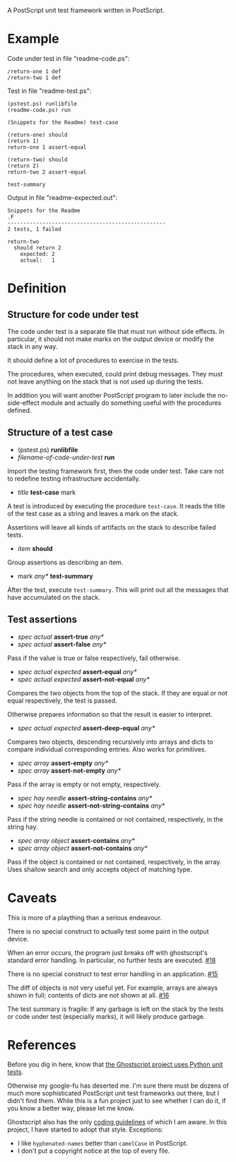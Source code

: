 A PostScript unit test framework written in PostScript.


Example
=======

Code under test in file "readme-code.ps":

    /return-one 1 def
    /return-two 1 def

Test in file "readme-test.ps":

    (pstest.ps) runlibfile
    (readme-code.ps) run

    (Snippets for the Readme) test-case

    (return-one) should
    (return 1)
    return-one 1 assert-equal

    (return-two) should
    (return 2)
    return-two 2 assert-equal

    test-summary

Output in file "readme-expected.out":

    Snippets for the Readme
    .F
    --------------------------------------------------
    2 tests, 1 failed

    return-two
      should return 2
        expected: 2
        actual:   1


Definition
==========

Structure for code under test
-----------------------------

The code under test is a separate file that must run without side effects.
In particular, it should not make marks on the output device or modify
the stack in any way.

It should define a lot of procedures to exercise in the tests.

The procedures, when executed, could print debug messages.  They must
not leave anything on the stack that is not used up during the tests.

In addition you will want another PostScript program to later include
the no-side-effect module and actually do something useful with the
procedures defined.

Structure of a test case
------------------------

 * (pstest.ps) **runlibfile**
 * _filename-of-code-under-test_ **run**

Import the testing framework first, then the code under test.  Take
care not to redefine testing infrastructure accidentally.

 * _title_ **test-case** mark

A test is introduced by executing the procedure `test-case`. It reads
the title of the test case as a string and leaves a mark on the stack.

Assertions will leave all kinds of artifacts on the stack to describe
failed tests.

 * _item_ **should**

Group assertions as describing an item.

 * mark _any*_ **test-summary**

After the test, execute `test-summary`. This will print out all the
messages that have accumulated on the stack.

Test assertions
---------------

 * _spec actual_ **assert-true** _any*_
 * _spec actual_ **assert-false** _any*_

Pass if the value is true or false respectively, fail otherwise.

 * _spec actual expected_ **assert-equal** _any*_
 * _spec actual expected_ **assert-not-equal** _any*_

Compares the two objects from the top of the stack.
If they are equal or not equal respectively, the test is passed.

Otherwise prepares information so that the result is easier to
interpret.

 * _spec actual expected_ **assert-deep-equal** _any*_

Compares two objects, descending recursively into arrays and dicts to
compare individual corresponding entries.  Also works for primitives.

 * _spec array_ **assert-empty** _any*_
 * _spec array_ **assert-not-empty** _any*_

Pass if the array is empty or not empty, respectively.

 * _spec hay needle_ **assert-string-contains** _any*_
 * _spec hay needle_ **assert-not-string-contains** _any*_

Pass if the string needle is contained or not contained, respectively,
in the string hay.

 * _spec array object_ **assert-contains** _any*_
 * _spec array object_ **assert-not-contains** _any*_

Pass if the object is contained or not contained, respectively, in the
array.  Uses shallow search and only accepts object of matching type.


Caveats
=======

This is more of a plaything than a serious endeavour.

There is no special construct to actually test some paint in the
output device.

When an error occurs, the program just breaks off with ghostscript's
standard error handling.  In particular, no further tests are
executed. [#18](https://github.com/tylus/pstest/issues/18)

There is no special construct to test error handling in an
application. [#15](https://github.com/tylus/pstest/issues/15)

The diff of objects is not very useful yet. For example, arrays are
always shown in full; contents of dicts are not shown at all.
[#16](https://github.com/tylus/pstest/issues/16)

The test summary is fragile: If any garbage is left on the stack by
the tests or code under test (especially marks), it will likely
produce garbage.


References
==========

Before you dig in here, know that [the Ghostscript project uses Python
unit tests](http://pages.cs.wisc.edu/~ghost/doc/AFPL/8.00/Testing.htm).

Otherwise my google-fu has deserted me.  I'm sure there must be dozens
of much more sophisticated PostScript unit test frameworks out there,
but I didn't find them.  While this is a fun project just to see
whether I can do it, if you know a better way, please let me know.

Ghostscript also has the only [coding
guidelines](http://www.ghostscript.com/doc/current/Ps-style.htm) of
which I am aware.  In this project, I have started to adopt that
style. Exceptions:

* I like `hyphenated-names` better than `camelCase` in PostScript.
* I don't put a copyright notice at the top of every file.
